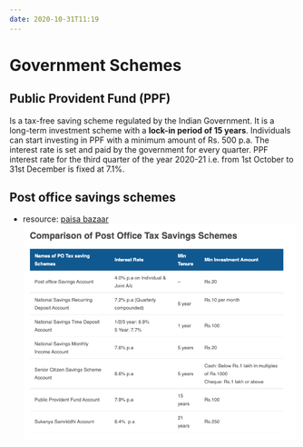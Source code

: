 ```yaml
---
date: 2020-10-31T11:19
---
```


# Government Schemes

## Public Provident Fund (PPF) 
Is a tax-free saving scheme regulated by the Indian Government. It is a long-term investment scheme with a **lock-in period of 15 years**. Individuals can start investing in PPF with a minimum amount of Rs. 500 p.a. The interest rate is set and paid by the government for every quarter. PPF interest rate for the third quarter of the year 2020-21 i.e. from 1st October to 31st December is fixed at 7.1%. 


## Post office savings schemes
- resource: [paisa bazaar](https://www.paisabazaar.com/saving-schemes/post-office-tax-saving-scheme/)
![](static/post_office_savings_scheme.png)
